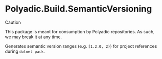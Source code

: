 # Polyadic.Build.SemanticVersioning

> [!CAUTION]
> This package is meant for consumption by Polyadic repositories.
> As such, we may break it at any time.

Generates semantic version ranges (e.g. `[1.2.0, 2)`) for project
references during `dotnet pack`.
